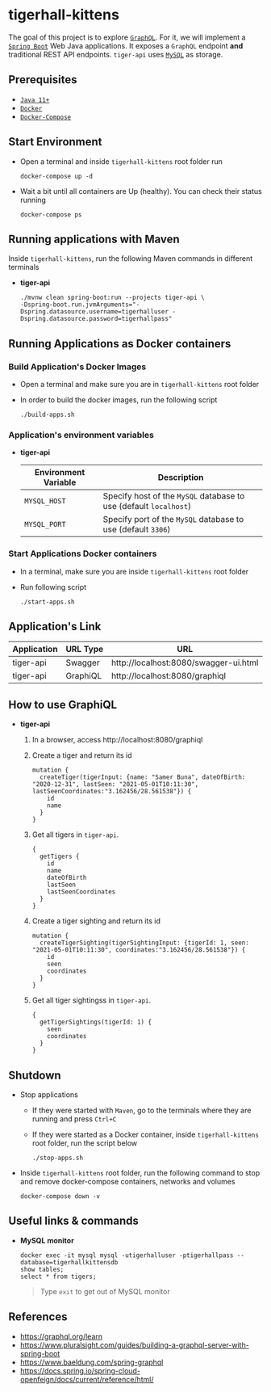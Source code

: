 # tigerhall-kittens

The goal of this project is to explore [`GraphQL`](https://graphql.org). For it, we will implement a [`Spring Boot`](https://docs.spring.io/spring-boot/docs/current/reference/htmlsingle/) Web Java applications. It exposes a `GraphQL` endpoint **and** traditional REST API endpoints. `tiger-api` uses [`MySQL`](https://www.mysql.com) as storage.

## Prerequisites

- [`Java 11+`](https://www.oracle.com/java/technologies/javase-jdk11-downloads.html)
- [`Docker`](https://www.docker.com/)
- [`Docker-Compose`](https://docs.docker.com/compose/install/)

## Start Environment

- Open a terminal and inside `tigerhall-kittens` root folder run
  ```
  docker-compose up -d
  ```

- Wait a bit until all containers are Up (healthy). You can check their status running
  ```
  docker-compose ps
  ```
  
## Running applications with Maven

Inside `tigerhall-kittens`, run the following Maven commands in different terminals

- **tiger-api**
  ```
  ./mvnw clean spring-boot:run --projects tiger-api \
  -Dspring-boot.run.jvmArguments="-Dspring.datasource.username=tigerhalluser -Dspring.datasource.password=tigerhallpass"
  ```

## Running Applications as Docker containers

### Build Application's Docker Images

- Open a terminal and make sure you are in `tigerhall-kittens` root folder

- In order to build the docker images, run the following script
  ```
  ./build-apps.sh
  ```
      
### Application's environment variables
    
- **tiger-api**

  | Environment Variable   | Description                                                                          |
  | ---------------------- | ------------------------------------------------------------------------------------ |
  | `MYSQL_HOST`           | Specify host of the `MySQL` database to use (default `localhost`)                    |
  | `MYSQL_PORT`           | Specify port of the `MySQL` database to use (default `3306`)                         |

### Start Applications Docker containers

- In a terminal, make sure you are inside `tigerhall-kittens` root folder

- Run following script
  ```
  ./start-apps.sh
  ```

## Application's Link

| Application     | URL Type | URL                                   |
| --------------- | -------- | ------------------------------------- |
| tiger-api       | Swagger  | http://localhost:8080/swagger-ui.html |
| tiger-api       | GraphiQL | http://localhost:8080/graphiql        |

## How to use GraphiQL

- **tiger-api**

  1. In a browser, access http://localhost:8080/graphiql

  1. Create a tiger and return its id
     ```
     mutation {
       createTiger(tigerInput: {name: "Samer Buna", dateOfBirth: "2020-12-31", lastSeen: "2021-05-01T10:11:30", lastSeenCoordinates:"3.162456/28.561538"}) {
         id
         name
       }
     }
     ```

  1. Get all tigers in `tiger-api`.
     ```
     {
       getTigers {
         id
         name
         dateOfBirth
         lastSeen
         lastSeenCoordinates
       }
     }
     ```
  1. Create a tiger sighting and return its id
     ```
     mutation {
       createTigerSighting(tigerSightingInput: {tigerId: 1, seen: "2021-05-01T10:11:30", coordinates:"3.162456/28.561538"}) {
         id
         seen
         coordinates
       }
     }
     ```
  1. Get all tiger sightingss in `tiger-api`.
     ```
     {
       getTigerSightings(tigerId: 1) {
         seen
         coordinates
       }
     }
     ```   
     
## Shutdown

- Stop applications

  - If they were started with `Maven`, go to the terminals where they are running and press `Ctrl+C`
  
  - If they were started as a Docker container, inside `tigerhall-kittens` root folder, run the script below
    ```
    ./stop-apps.sh
    ```

- Inside `tigerhall-kittens` root folder, run the following command to stop and remove docker-compose containers, networks and volumes
  ```
  docker-compose down -v
  ```

## Useful links & commands

- **MySQL monitor**
  ```
  docker exec -it mysql mysql -utigerhalluser -ptigerhallpass --database=tigerhallkittensdb
  show tables;
  select * from tigers;
  ```
  > Type `exit` to get out of MySQL monitor

## References

- https://graphql.org/learn
- https://www.pluralsight.com/guides/building-a-graphql-server-with-spring-boot
- https://www.baeldung.com/spring-graphql
- https://docs.spring.io/spring-cloud-openfeign/docs/current/reference/html/
